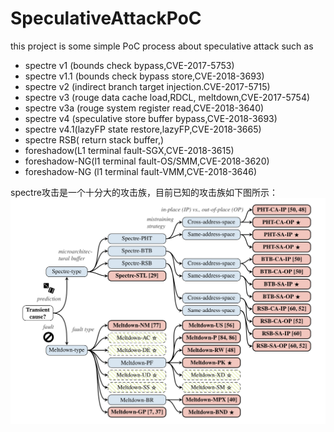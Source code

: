# SpeculativeAttackPoC

this project is some simple PoC process about speculative attack such as 
* spectre v1 (bounds check bypass,CVE-2017-5753)
* spectre v1.1 (bounds check bypass store,CVE-2018-3693)
* spectre v2 (indirect branch target injection.CVE-2017-5715)
* spectre v3 (rouge data cache load,RDCL, meltdown,CVE-2017-5754)
* spectre v3a (rouge system register read,CVE-2018-3640)
* spectre v4 (speculative store buffer bypass,CVE-2018-3693)
* spectre v4.1(lazyFP state restore,lazyFP,CVE-2018-3665)
* spectre RSB( return stack buffer,)
* foreshadow(L1 terminal fault-SGX,CVE-2018-3615)
* foreshadow-NG(l1 terminal fault-OS/SMM,CVE-2018-3620)
* foreshadow-NG (l1 terminal fault-VMM,CVE-2018-3646)

spectre攻击是一个十分大的攻击族，目前已知的攻击族如下图所示：
![](./images/spectreClustre.png)

